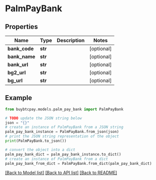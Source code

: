 # PalmPayBank


## Properties

Name | Type | Description | Notes
------------ | ------------- | ------------- | -------------
**bank_code** | **str** |  | [optional] 
**bank_name** | **str** |  | [optional] 
**bank_url** | **str** |  | [optional] 
**bg2_url** | **str** |  | [optional] 
**bg_url** | **str** |  | [optional] 

## Example

```python
from buybtcpay.models.palm_pay_bank import PalmPayBank

# TODO update the JSON string below
json = "{}"
# create an instance of PalmPayBank from a JSON string
palm_pay_bank_instance = PalmPayBank.from_json(json)
# print the JSON string representation of the object
print(PalmPayBank.to_json())

# convert the object into a dict
palm_pay_bank_dict = palm_pay_bank_instance.to_dict()
# create an instance of PalmPayBank from a dict
palm_pay_bank_from_dict = PalmPayBank.from_dict(palm_pay_bank_dict)
```
[[Back to Model list]](../README.md#documentation-for-models) [[Back to API list]](../README.md#documentation-for-api-endpoints) [[Back to README]](../README.md)


